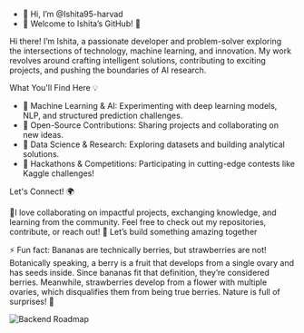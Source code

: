 - 👋 Hi, I’m @Ishita95-harvad
- 👀 Welcome to Ishita’s GitHub! 🚀
  
Hi there! I’m Ishita, a passionate developer and problem-solver exploring the intersections of technology, machine learning, and innovation. My work revolves around crafting intelligent solutions, contributing to exciting projects, and pushing the boundaries of AI research.

What You'll Find Here 💡
- 🔹 Machine Learning & AI: Experimenting with deep learning models, NLP, and structured prediction challenges.
- 🔹 Open-Source Contributions: Sharing projects and collaborating on new ideas.
- 🔹 Data Science & Research: Exploring datasets and building analytical solutions.
- 🔹 Hackathons & Competitions: Participating in cutting-edge contests like Kaggle challenges!

Let's Connect! 🌍

💞️I love collaborating on impactful projects, exchanging knowledge, and learning from the community. Feel free to check out my repositories, contribute, or reach out!
🚀 Let’s build something amazing together

 ⚡ Fun fact: Bananas are technically berries, but strawberries are not!
Botanically speaking, a berry is a fruit that develops from a single ovary and has seeds inside. Since bananas fit that definition, they’re considered berries. Meanwhile, strawberries develop from a flower with multiple ovaries, which disqualifies them from being true berries. Nature is full of surprises! 🍌


<!---
Ishita95-harvad/Ishita95-harvad is a ✨ special ✨ repository because its `README.md` (this file) appears on your GitHub profile.
You can click the Preview link to take a look at your changes.
--->
![Backend Roadmap](.[/img/logos_img.webp.](https://in.images.search.yahoo.com/yhs/search;_ylt=AwrKF1p7og1o4nkrs_IO9olQ;_ylu=c2VjA3NlYXJjaARzbGsDYnV0dG9u;_ylc=X1MDMTM1MTIxODcwMgRfcgMyBGZyA3locy1zei0wMDIEZnIyA3A6cyx2OmksbTpzYi10b3AEZ3ByaWQDLjZCbkx6dlZTUmVHQUJxNWVjcExVQQRuX3JzbHQDMARuX3N1Z2cDMARvcmlnaW4DaW4uaW1hZ2VzLnNlYXJjaC55YWhvby5jb20EcG9zAzAEcHFzdHIDBHBxc3RybAMwBHFzdHJsAzI0BHF1ZXJ5A2xvZ29zJTIwb2YlMjBsaWJyYXJpZXMlMjBpbiUyMG1sBHRfc3RtcAMxNzQ1NzI0MDM0?p=logos+of+libraries+in+ml&fr=yhs-sz-002&fr2=p%3As%2Cv%3Ai%2Cm%3Asb-top&ei=UTF-8&x=wrt&type=type80160-1571288029&hsimp=yhs-002&hspart=sz&param1=2290950805#id=12&iurl=https%3A%2F%2Fanalyticsdrift.com%2Fwp-content%2Fuploads%2F2022%2F10%2Fpython-libraries-for-ML.jpg&action=click)png)
